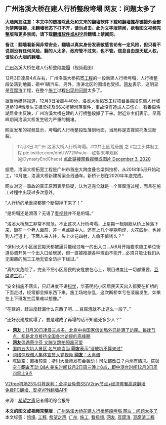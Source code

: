  <h2>广州洛溪大桥在建人行桥整段垮塌 网友：问题太多了</h2> <p class="notice"><b>大陆网友注意：本文中的链接除此处和文末的<a href="https://github.com/bannedbook/fanqiang" >翻墙</a>软件下载和<a href="https://github.com/killgcd/justmysocks/blob/master/README.md">翻墙推荐</a>链接外全部为禁网链接，未翻墙状态下打不开，请勿点击。此为文字版禁闻，欲看图文视频完整版和更多禁闻，请下载<a href="https://github.com/bannedbook/fanqiang">翻墙软件或APP</a>后翻墙上禁闻网。</p><p>备注：翻墙看新闻非常安全，翻墙以真实身份发表敏感言论有一定风险，但只看不说则没有任何风险，翻的人太多，政府管不过来，也不管。信息自由是天赋人权，请放心大胆的翻墙。</b></p>  <div class="entry"> <p id="conimg"><a href="https://www.bannedbook.org/bnews/tag/%e5%b9%bf%e5%b7%9e/" class="st_tag internal_tag" rel="tag" title="标签 广州 下的日志">广州</a>洛溪大桥在建人行桥整段<a href="https://www.bannedbook.org/bnews/tag/%E5%9E%AE%E5%A1%8C/" class="st_tag internal_tag" rel="tag" title="标签 垮塌 下的日志">垮塌</a>（视频截图）</p> <p>12月3日凌晨4点左右，广州洛溪大桥拓宽<a href="https://www.bannedbook.org/bnews/tag/%E5%B7%A5%E7%A8%8B/" class="st_tag internal_tag" rel="tag" title="标签 工程 下的日志">工程</a>的一段新建人行桥垮塌，人行桥整段坠落到地面，砸中1辆汽车，另外，洛涛北区的围墙也受损。<a href="https://www.bannedbook.org/bnews/tag/%e7%bd%91%e5%8f%8b/" class="st_tag internal_tag" rel="tag" title="标签 网友 下的日志">网友</a>表示，这明显是<a href="https://www.bannedbook.org/bnews/tag/%E8%B1%86%E8%85%90%E6%B8%A3/" class="st_tag internal_tag" rel="tag" title="标签 豆腐渣 下的日志">豆腐渣</a>工程，在整个<a href="https://www.bannedbook.org/bnews/tag/%e6%96%bd%e5%b7%a5/" class="st_tag internal_tag" rel="tag" title="标签 施工 下的日志">施工</a>过程<span class='wp_keywordlink'><a href="https://www.bannedbook.org/forum11/topic335.html" title="禁片：发展中出现的问题，只能靠发展解决？" target="_blank">出现的问题</a></span>太多了。</p> <p>据当地媒体报道，12月3日凌晨4:40分，洛溪大桥拓宽工程项目番禺段东侧人行坡道桥19#墩发生支撑梁托及66米桁架滑落事件，事故没有造成人员伤亡。有番禺洛湖居业主反映，广州洛溪大桥在建的人行桥整段掉了下来。附近业主们表示，早高峰期间洛溪大桥发生较为严重的拥堵。</p> <p>网友发布的视频显示，垮塌的人行桥整段坠落到地面，当局称是支撑梁托发生断裂。</p> <blockquote><p>12月3日 #广州 洛溪大桥人行桥垮塌。#中共土匪荒唐国 之 #包工头体制工程 pic.twitter.com/dmUW72WwJo— 红朝末年观察 (@DynastyEndChaos) <a href="https://twitter.com/DynastyEndChaos/status/1334375172069969921?ref_src=twsrc%5Etfw">点此链接观看视频或图片 December 3, 2020</a></p> </blockquote> <p>据悉，洛溪大桥拓宽工程是广州市首座大跨度叠合梁斜拉桥，从2018年5月开始动工，10月底，洛溪大桥新建桥梁全线通车。新桥计划在2020年年底完成。</p> <p>网友对这一事故的真正原因表示质疑，认为这完全就是一个豆腐渣过程，而且在施工过程中出现过多次意外。</p> <p>“人行桥的承重梁都整个断裂掉下来了！”</p> <p>“是坍塌还是滑落？无语了<a href="https://www.bannedbook.org/bnews/tag/%E7%9C%8B%E8%A7%86%E9%A2%91/" class="st_tag internal_tag" rel="tag" title="标签 看视频 下的日志">看视频</a>并不是坍塌。”</p> <p>“洛溪大桥施工非常不规范，不止这次人行桥垮塌，上星期一根钢筋从桥上掉落下来，砸在一个老人面前，差一点点砸中人。还有上几个星期电焊，火花四射，也掉到人行道上，下面人来人往，头上火花四射，人命不值钱么？”</p>  <p>“保利长大小区居民每天都被逼只能经过唯一的出入口…从6月开始要求施工单位街道协调开另一个出入口给居民，但一直被推搪各种理由不能开…必须只能让我们从无围蔽的施工工地无安全防护下经过。”</p> <p>“真的太危险了，完全不把小区居民的安危放在心上，项目进度比一切都重要，<a href="https://www.bannedbook.org/bnews/tag/%e8%b1%86%e8%85%90%e6%b8%a3%e5%b7%a5%e7%a8%8b/" class="st_tag internal_tag" rel="tag" title="标签 豆腐渣工程 下的日志">豆腐渣工程</a>。”</p> <p>“安全措施不落实，只赶进度不讲<span class='wp_keywordlink'><a href="https://www.bannedbook.org/forum11/topic309.html" title="禁片：“科学”的棍子" target="_blank">科学</a></span>，华荟明苑小区居民天天出入都要在扩桥的下面走过，经常都会掉东西下来，施工场地杂乱，这次断桥幸亏在凌晨发生，如果在上下班发生后果难以想像。”</p> <p>“在建的，赶进度赶漏什么东西了吧……豆腐渣就不止这么一段了。”</p> <p>“还好没建成就塌了，要是建成了再塌的话不知道死多少人？”</p>  <ul class='op-related-articles' title='相关阅读'> <li><a href='https://www.bannedbook.org/bnews/bannedvideo/20201203/1441435.html' target='_blank'><b>网友</b>：11月30日凌晨三点多，北京中共国家信访局外已排满了访民。每逢节点，都是北京接待全国各地访民的高峰期</a></li> <li><a href='https://www.bannedbook.org/bnews/yule/20201203/1441278.html' target='_blank'><b>网友</b>偶遇蔡少芬 又蹦又跳拍照超可爱</a></li> <li><a href='https://www.bannedbook.org/bnews/funmedia/20201203/1441161.html' target='_blank'>国内五大坑人景区 名气响当当 <b>网友</b>表示“没被坑不算来过”</a></li> <li><a href='https://www.bannedbook.org/bnews/cnnews/20201203/1441120.html' target='_blank'>网络惊现僧人集体宣誓入党视频 <b>网友</b>：太离谱</a></li> <li><a href='https://www.bannedbook.org/bnews/cbnews/20201203/1441088.html' target='_blank'>陈破空：直播预告：挺川大律师发布会轰动！司法部改口？内州有情况。陈破空与<b>网友</b>互动 Q&amp;A 美东时间12月2日周三晚上8点，即中港台时间12月3日周四早上9点</a></li> </ul> <p class="texttj"> <a href="https://github.com/bannedbook/fanqiang/wiki/V2ray%E6%9C%BA%E5%9C%BA" target="_blank">V2free机场25%引荐返利：全平台免费SS/V2ray节点+经济套餐高速翻墙</a><br/> <a href="https://github.com/bannedbook/fanqiang/wiki/%E7%A6%81%E9%97%BB%E7%BD%91%E5%AE%89%E5%8D%93%E7%BF%BB%E5%A2%99%E6%96%B0%E9%97%BBAPP" target="_blank">免费PC翻墙、安卓VPN翻墙APP</a></p><p> 来源：<span class='wp_keywordlink_affiliate'><a href="https://www.soundofhope.org" title="希望之声" target="_blank">希望之声</a></span>记者傅明综合报导 </p><a name='sharetosocial'></a>       <div><b>本文的图文或视频完整版</b>：<a href='https://www.bannedbook.org/bnews/cbnews/20201204/1441681.html'>广州洛溪大桥在建人行桥整段垮塌 网友：问题太多了</a></div>  </div><!--END ENTRY--> <div class="postfooter"> <div>本文标签：<a href="https://www.bannedbook.org/bnews/tag/%E5%9E%AE%E5%A1%8C/" rel="tag">垮塌</a>, <a href="https://www.bannedbook.org/bnews/tag/%E5%B7%A5%E7%A8%8B/" rel="tag">工程</a>, <a href="https://www.bannedbook.org/bnews/tag/%e5%b8%8c%e6%9c%9b%e4%b9%8b%e5%a3%b0/" rel="tag">希望之声</a>, <a href="https://www.bannedbook.org/bnews/tag/%e5%b9%bf%e5%b7%9e/" rel="tag">广州</a>, <a href="https://www.bannedbook.org/bnews/tag/%e6%96%bd%e5%b7%a5/" rel="tag">施工</a>, <a href="https://www.bannedbook.org/bnews/tag/%E7%9C%8B%E8%A7%86%E9%A2%91/" rel="tag">看视频</a>, <a href="https://www.bannedbook.org/bnews/tag/%e7%bd%91%e5%8f%8b/" rel="tag">网友</a>, <a href="https://www.bannedbook.org/bnews/tag/%E8%B1%86%E8%85%90%E6%B8%A3/" rel="tag">豆腐渣</a>, <a href="https://www.bannedbook.org/bnews/tag/%e8%b1%86%e8%85%90%e6%b8%a3%e5%b7%a5%e7%a8%8b/" rel="tag">豆腐渣工程</a></div>  </div><!--END POSTFOOTER--> 